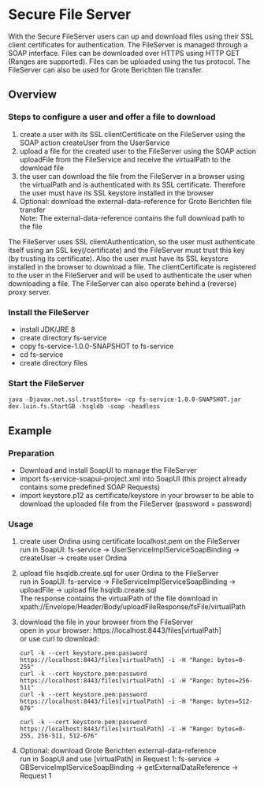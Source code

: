 # Secure File Server
With the Secure FileServer users can up and download files using their SSL client certificates for authentication. The FileServer is managed through a SOAP interface. Files can be downloaded over HTTPS using HTTP GET (Ranges are supported). Files can be uploaded using the tus protocol. The FileServer can also be used for Grote Berichten file transfer.  

## Overview
   
### Steps to configure a user and offer a file to download

1.  create a user with its SSL clientCertificate on the FileServer using the SOAP action createUser from the UserService  
2.  upload a file for the created user to the FileServer using the SOAP action uploadFile from the FileService and receive the virtualPath to the download file  
3.  the user can download the file from the FileServer in a browser using the virtualPath and is authenticated with its SSL certificate. Therefore the user must have its SSL keystore installed in the browser   
4.  Optional: download the external-data-reference for Grote Berichten file transfer  
    Note: The external-data-reference contains the full download path to the file

The FileServer uses SSL clientAuthentication, so the user must authenticate itself using an SSL key(/certificate) and the FileServer must trust this key (by trusting its certificate). Also the user must have its SSL keystore installed in the browser to download a file. The clientCertificate is registered to the user in the FileServer and will be used to authenticate the user when downloading a file. The FileServer can also operate behind a (reverse) proxy server.

### Install the FileServer

*   install JDK/JRE 8
*   create directory fs-service
*   copy fs-service-1.0.0-SNAPSHOT to fs-service
*   cd fs-service
*   create directory files

### Start the FileServer

    java -Djavax.net.ssl.trustStore= -cp fs-service-1.0.0-SNAPSHOT.jar dev.luin.fs.StartGB -hsqldb -soap -headless

## Example

### Preparation

*   Download and install SoapUI to manage the FileServer
*   import fs-service-soapui-project.xml into SoapUI (this project already contains some predefined SOAP Requests)
*   import keystore.p12 as certificate/keystore in your browser to be able to download the uploaded file from the FileServer (password = password)

### Usage

1.  create user Ordina using certificate localhost.pem on the FileServer  
    run in SoapUI: fs-service -> UserServiceImplServiceSoapBinding -> createUser -> create user Ordina
2.  upload file hsqldb.create.sql for user Ordina to the FileServer  
    run in SoapUI: fs-service -> FileServiceImplServiceSoapBinding -> uploadFile -> upload file hsqldb.create.sql    
    The response contains the virtualPath of the file download in xpath://Envelope/Header/Body/uploadFileResponse/fsFile/virtualPath
3.  download the file in your browser from the FileServer  
    open in your browser: https://localhost:8443/files[virtualPath]  
   	or use curl to download:

        curl -k --cert keystore.pem:password https://localhost:8443/files[virtualPath] -i -H "Range: bytes=0-255"
        curl -k --cert keystore.pem:password https://localhost:8443/files[virtualPath] -i -H "Range: bytes=256-511"
        curl -k --cert keystore.pem:password https://localhost:8443/files[virtualPath] -i -H "Range: bytes=512-676"  

        curl -k --cert keystore.pem:password https://localhost:8443/files[virtualPath] -i -H "Range: bytes=0-255, 256-511, 512-676"

4.  Optional: download Grote Berichten external-data-reference  
    run in SoapUI and use [virtualPath] in Request 1: fs-service -> GBServiceImplServiceSoapBinding -> getExternalDataReference -> Request 1
